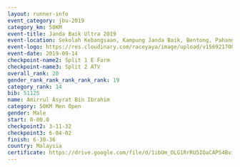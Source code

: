```yaml
---
layout: runner-info 
event_category: jbu-2019 
category_km: 50KM 
event-title: Janda Baik Ultra 2019 
event-location: Sekolah Kebangsaan, Kampung Janda Baik, Bentong, Pahang, Malaysia 
event-logo: https://res.cloudinary.com/raceyaya/image/upload/v1569217009/logo/janda-baik_vch1pc.jpg 
event-date: 2019-09-14 
checkpoint-name2: Split 1 E Farm 
checkpoint-name3: Split 2 ATV 
overall_rank: 20
gender_rank_rank_rank_rank_rank: 19
category_rank: 14
bib: 51125
name: Amirrul Asyrat Bin Ibrahim
category: 50KM Men Open
gender: Male
start: 0-00.0
checkpoint2: 3-11-32
checkpoint3: 6-04-02
finish: 6-30-36
country: Malaysia
certificate: https://drive.google.com/file/d/1ibUm_OLG1RrRU5IOaCAPS4BvibwzqozQ/view?usp=sharing
---
```

